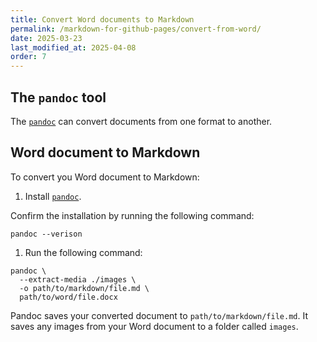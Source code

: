```yaml
---
title: Convert Word documents to Markdown
permalink: /markdown-for-github-pages/convert-from-word/
date: 2025-03-23
last_modified_at: 2025-04-08
order: 7
---
```


## The `pandoc` tool

The [`pandoc`](https://pandoc.org/index.html) can convert documents from one format to another.

## Word document to Markdown

To convert you Word document to Markdown:

1. Install [`pandoc`](https://pandoc.org/installing.html).

  Confirm the installation by running the following command:

  ```console
  pandoc --verison
  ```

1. Run the following command:

  ```console
  pandoc \
    --extract-media ./images \
    -o path/to/markdown/file.md \
    path/to/word/file.docx
  ```

Pandoc saves your converted document to `path/to/markdown/file.md`. It saves any images from your Word document to a folder called `images`.

